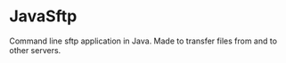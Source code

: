 # JavaSftp
Command line sftp application in Java. Made to transfer files from and to other servers. 

